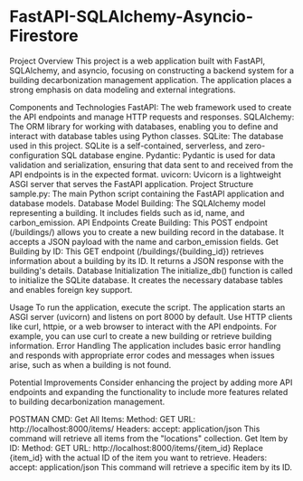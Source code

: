 # FastAPI-SQLAlchemy-Asyncio-Firestore
Project Overview
This project is a web application built with FastAPI, SQLAlchemy, and asyncio, focusing on constructing a backend system for a building decarbonization management application. The application places a strong emphasis on data modeling and external integrations.

Components and Technologies
FastAPI: The web framework used to create the API endpoints and manage HTTP requests and responses.
SQLAlchemy: The ORM library for working with databases, enabling you to define and interact with database tables using Python classes.
SQLite: The database used in this project. SQLite is a self-contained, serverless, and zero-configuration SQL database engine.
Pydantic: Pydantic is used for data validation and serialization, ensuring that data sent to and received from the API endpoints is in the expected format.
uvicorn: Uvicorn is a lightweight ASGI server that serves the FastAPI application.
Project Structure
sample.py: The main Python script containing the FastAPI application and database models.
Database Model
Building: The SQLAlchemy model representing a building. It includes fields such as id, name, and carbon_emission.
API Endpoints
Create Building: This POST endpoint (/buildings/) allows you to create a new building record in the database. It accepts a JSON payload with the name and carbon_emission fields.
Get Building by ID: This GET endpoint (/buildings/{building_id}) retrieves information about a building by its ID. It returns a JSON response with the building's details.
Database Initialization
The initialize_db() function is called to initialize the SQLite database. It creates the necessary database tables and enables foreign key support.

Usage
To run the application, execute the script. The application starts an ASGI server (uvicorn) and listens on port 8000 by default.
Use HTTP clients like curl, httpie, or a web browser to interact with the API endpoints.
For example, you can use curl to create a new building or retrieve building information.
Error Handling
The application includes basic error handling and responds with appropriate error codes and messages when issues arise, such as when a building is not found.

Potential Improvements
Consider enhancing the project by adding more API endpoints and expanding the functionality to include more features related to building decarbonization management.

POSTMAN CMD:
Get All Items:
Method: GET
URL: http://localhost:8000/items/
Headers:
accept: application/json
This command will retrieve all items from the "locations" collection.
Get Item by ID:
Method: GET
URL: http://localhost:8000/items/{item_id}
Replace {item_id} with the actual ID of the item you want to retrieve.
Headers:
accept: application/json
This command will retrieve a specific item by its ID.


